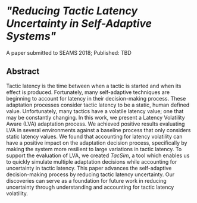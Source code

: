 # *"Reducing Tactic Latency Uncertainty in Self-Adaptive Systems"*
A paper submitted to SEAMS 2018; Published: TBD

## Abstract
Tactic latency is the time between when a tactic is started and when its effect is produced. Fortunately, many self-adaptive techniques are beginning to account for latency in their decision-making process. These adaptation processes consider tactic latency to be a static, human defined value. Unfortunately, many tactics have a volatile latency value; one that may be constantly changing. In this work, we present a Latency Volatility Aware (LVA) adaptation process. We achieved positive results evaluating LVA in several environments against a baseline process that only considers static latency values. We found that accounting for latency volatility can have a positive impact on the adaptation decision process, specifically by making the system more resilient to large variations in tactic latency. To support the evaluation of LVA, we created *TacSim*, a tool which enables us to quickly simulate multiple adaptation decisions while accounting for uncertainty in tactic latency. This paper advances the self-adaptive decision-making process by reducing tactic latency uncertainty. Our discoveries can serve as a foundation for future work in reducing uncertainty through understanding and accounting for tactic latency volatility.

